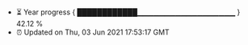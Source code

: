 - ⏳ Year progress { ████████████▁▁▁▁▁▁▁▁▁▁▁▁▁▁▁▁▁▁ } 42.12 %
- ⏰ Updated on Thu, 03 Jun 2021 17:53:17 GMT

